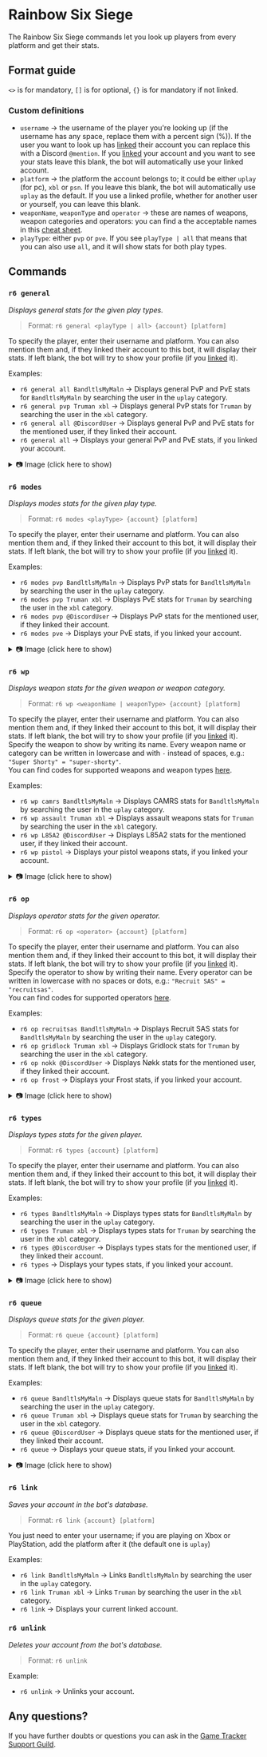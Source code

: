 # Rainbow Six Siege

The Rainbow Six Siege commands let you look up players from every platform and get their stats.

## Format guide

`<>` is for mandatory, `[]` is for optional, `{}` is for mandatory if not linked.

### Custom definitions

- `username` → the username of the player you're looking up (if the username has any space, replace them with a percent sign (%)). If the user you want to look up has [linked](#r6-link) their account you can replace this with a Discord `@mention`. If you [linked](#r6-link) your account and you want to see your stats leave this blank, the bot will automatically use your linked account.
- `platform` → the platform the account belongs to; it could be either `uplay` (for pc), `xbl` or `psn`. If you leave this blank, the bot will automatically use `uplay` as the default. If you use a linked profile, whether for another user or yourself, you can leave this blank.
- `weaponName`, `weaponType` and `operator` → these are names of weapons, weapon categories and operators: you can find a the acceptable names in this [cheat sheet](/r6/r6_names).
- `playType`: either `pvp` or `pve`. If you see `playType | all` that means that you can also use `all`, and it will show stats for both play types.

## Commands

### `r6 general`

_Displays general stats for the given play types._

> Format: `r6 general <playType | all> {account} [platform]`

To specify the player, enter their username and platform. You can also mention them and, if they linked their account to this bot, it will display their stats. If left blank, the bot will try to show your profile (if you [linked](#r6-link) it).

Examples:

- `r6 general all BandltlsMyMaln` → Displays general PvP and PvE stats for `BandltlsMyMaln` by searching the user in the `uplay` category.
- `r6 general pvp Truman xbl` → Displays general PvP stats for `Truman` by searching the user in the `xbl` category.
- `r6 general all @DiscordUser` → Displays general PvP and PvE stats for the mentioned user, if they linked their account.
- `r6 general all` → Displays your general PvP and PvE stats, if you linked your account.

<details>
<summary>📷 Image (click here to show)</summary>

![k](img/r6-general-0.png)

</details>

### `r6 modes`

_Displays modes stats for the given play type._

> Format: `r6 modes <playType> {account} [platform]`

To specify the player, enter their username and platform. You can also mention them and, if they linked their account to this bot, it will display their stats. If left blank, the bot will try to show your profile (if you [linked](#r6-link) it).

Examples:

- `r6 modes pvp BandltlsMyMaln` → Displays PvP stats for `BandltlsMyMaln` by searching the user in the `uplay` category.
- `r6 modes pvp Truman xbl` → Displays PvE stats for `Truman` by searching the user in the `xbl` category.
- `r6 modes pvp @DiscordUser` → Displays PvP stats for the mentioned user, if they linked their account.
- `r6 modes pve` → Displays your PvE stats, if you linked your account.

<details>
<summary>📷 Image (click here to show)</summary>

![k](img/r6-modes-0.png)

</details>

### `r6 wp`

_Displays weapon stats for the given weapon or weapon category._

> Format: `r6 wp <weaponName | weaponType> {account} [platform]`

To specify the player, enter their username and platform. You can also mention them and, if they linked their account to this bot, it will display their stats. If left blank, the bot will try to show your profile (if you [linked](#r6-link) it).  
Specify the weapon to show by writing its name. Every weapon name or category can be written in lowercase and with `-` instead of spaces, e.g.: `"Super Shorty" = "super-shorty"`.  
You can find codes for supported weapons and weapon types [here](/r6/r6_names#weapon-categories).

Examples:

- `r6 wp camrs BandltlsMyMaln` → Displays CAMRS stats for `BandltlsMyMaln` by searching the user in the `uplay` category.
- `r6 wp assault Truman xbl` → Displays assault weapons stats for `Truman` by searching the user in the `xbl` category.
- `r6 wp L85A2 @DiscordUser` → Displays L85A2 stats for the mentioned user, if they linked their account.
- `r6 wp pistol` → Displays your pistol weapons stats, if you linked your account.

<details>
<summary>📷 Image (click here to show)</summary>

![k](img/r6-wp-0.png)
![k](img/r6-wp-1.png)

</details>

### `r6 op`

_Displays operator stats for the given operator._

> Format: `r6 op <operator> {account} [platform]`

To specify the player, enter their username and platform. You can also mention them and, if they linked their account to this bot, it will display their stats. If left blank, the bot will try to show your profile (if you [linked](#r6-link) it).  
Specify the operator to show by writing their name. Every operator can be written in lowercase with no spaces or dots, e.g.: `"Recruit SAS" = "recruitsas"`.  
You can find codes for supported operators [here](/r6/r6_names#operators).

Examples:

- `r6 op recruitsas BandltlsMyMaln` → Displays Recruit SAS stats for `BandltlsMyMaln` by searching the user in the `uplay` category.
- `r6 op gridlock Truman xbl` → Displays Gridlock stats for `Truman` by searching the user in the `xbl` category.
- `r6 op nokk @DiscordUser` → Displays Nøkk stats for the mentioned user, if they linked their account.
- `r6 op frost` → Displays your Frost stats, if you linked your account.

<details>
<summary>📷 Image (click here to show)</summary>

![k](img/r6-op-0.png)

</details>

### `r6 types`

_Displays types stats for the given player._

> Format: `r6 types {account} [platform]`

To specify the player, enter their username and platform. You can also mention them and, if they linked their account to this bot, it will display their stats. If left blank, the bot will try to show your profile (if you [linked](#r6-link) it).

Examples:

- `r6 types BandltlsMyMaln` → Displays types stats for `BandltlsMyMaln` by searching the user in the `uplay` category.
- `r6 types Truman xbl` → Displays types stats for `Truman` by searching the user in the `xbl` category.
- `r6 types @DiscordUser` → Displays types stats for the mentioned user, if they linked their account.
- `r6 types` → Displays your types stats, if you linked your account.

<details>
<summary>📷 Image (click here to show)</summary>

![k](img/r6-types-0.png)

</details>

### `r6 queue`

_Displays queue stats for the given player._

> Format: `r6 queue {account} [platform]`

To specify the player, enter their username and platform. You can also mention them and, if they linked their account to this bot, it will display their stats. If left blank, the bot will try to show your profile (if you [linked](#r6-link) it).

Examples:

- `r6 queue BandltlsMyMaln` → Displays queue stats for `BandltlsMyMaln` by searching the user in the `uplay` category.
- `r6 queue Truman xbl` → Displays queue stats for `Truman` by searching the user in the `xbl` category.
- `r6 queue @DiscordUser` → Displays queue stats for the mentioned user, if they linked their account.
- `r6 queue` → Displays your queue stats, if you linked your account.

<details>
<summary>📷 Image (click here to show)</summary>

![k](img/r6-queue-0.png)

</details>

### `r6 link`

_Saves your account in the bot's database._

> Format: `r6 link {account} [platform]`

You just need to enter your username; if you are playing on Xbox or PlayStation, add the platform after it (the default one is `uplay`)

Examples:

- `r6 link BandltlsMyMaln` → Links `BandltlsMyMaln` by searching the user in the `uplay` category.
- `r6 link Truman xbl` → Links `Truman` by searching the user in the `xbl` category.
- `r6 link` → Displays your current linked account.

### `r6 unlink`

_Deletes your account from the bot's database._

> Format: `r6 unlink`

Example:

- `r6 unlink` → Unlinks your account.

## Any questions?

If you have further doubts or questions you can ask in the [Game Tracker Support Guild](https://discord.gg/5YrhW4NHfY).
